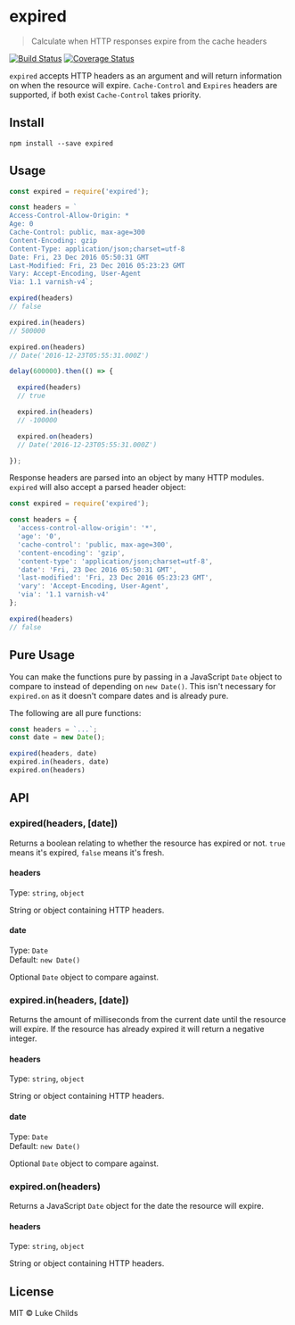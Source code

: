 # expired

> Calculate when HTTP responses expire from the cache headers

[![Build Status](https://travis-ci.org/lukechilds/expired.svg?branch=master)](https://travis-ci.org/lukechilds/expired) [![Coverage Status](https://coveralls.io/repos/github/lukechilds/expired/badge.svg?branch=master)](https://coveralls.io/github/lukechilds/expired?branch=master)

`expired` accepts HTTP headers as an argument and will return information on when the resource will expire. `Cache-Control` and `Expires` headers are supported, if both exist `Cache-Control` takes priority.

## Install

```shell
npm install --save expired
```

## Usage

```js
const expired = require('expired');

const headers = `
Access-Control-Allow-Origin: *
Age: 0
Cache-Control: public, max-age=300
Content-Encoding: gzip
Content-Type: application/json;charset=utf-8
Date: Fri, 23 Dec 2016 05:50:31 GMT
Last-Modified: Fri, 23 Dec 2016 05:23:23 GMT
Vary: Accept-Encoding, User-Agent
Via: 1.1 varnish-v4`;

expired(headers)
// false

expired.in(headers)
// 500000

expired.on(headers)
// Date('2016-12-23T05:55:31.000Z')

delay(600000).then(() => {

  expired(headers)
  // true

  expired.in(headers)
  // -100000

  expired.on(headers)
  // Date('2016-12-23T05:55:31.000Z')

});
```

Response headers are parsed into an object by many HTTP modules. `expired` will also accept a parsed header object:

```js
const expired = require('expired');

const headers = {
  'access-control-allow-origin': '*',
  'age': '0',
  'cache-control': 'public, max-age=300',
  'content-encoding': 'gzip',
  'content-type': 'application/json;charset=utf-8',
  'date': 'Fri, 23 Dec 2016 05:50:31 GMT',
  'last-modified': 'Fri, 23 Dec 2016 05:23:23 GMT',
  'vary': 'Accept-Encoding, User-Agent',
  'via': '1.1 varnish-v4'
};

expired(headers)
// false
```

## Pure Usage

You can make the functions pure by passing in a JavaScript `Date` object to compare to instead of depending on `new Date()`. This isn't necessary for `expired.on` as it doesn't compare dates and is already pure.

The following are all pure functions:

```js
const headers = `...`;
const date = new Date();

expired(headers, date)
expired.in(headers, date)
expired.on(headers)
```

## API

### expired(headers, [date])

Returns a boolean relating to whether the resource has expired or not. `true` means it's expired, `false` means it's fresh.

#### headers

Type: `string`, `object`<br>

String or object containing HTTP headers.

#### date

Type: `Date`<br>
Default: `new Date()`

Optional `Date` object to compare against.

### expired.in(headers, [date])

Returns the amount of milliseconds from the current date until the resource will expire. If the resource has already expired it will return a negative integer.

#### headers

Type: `string`, `object`<br>

String or object containing HTTP headers.

#### date

Type: `Date`<br>
Default: `new Date()`

Optional `Date` object to compare against.

### expired.on(headers)

Returns a JavaScript `Date` object for the date the resource will expire.

#### headers

Type: `string`, `object`<br>

String or object containing HTTP headers.

## License

MIT © Luke Childs
